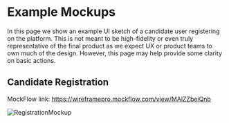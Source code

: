 # Example Mockups
In this page we show an example UI sketch of a candidate user registering on the platform. This is not meant to be high-fidelity or even truly representative of the final product as we expect UX or product teams to own much of the design.
However, this page may help provide some clarity on basic actions.

## Candidate Registration

MockFlow link: https://wireframepro.mockflow.com/view/MAlZZbeiQnb

![RegistrationMockup](https://user-images.githubusercontent.com/2743835/175066952-7a5e93ec-1147-4f82-a794-637d52d1404b.png)
